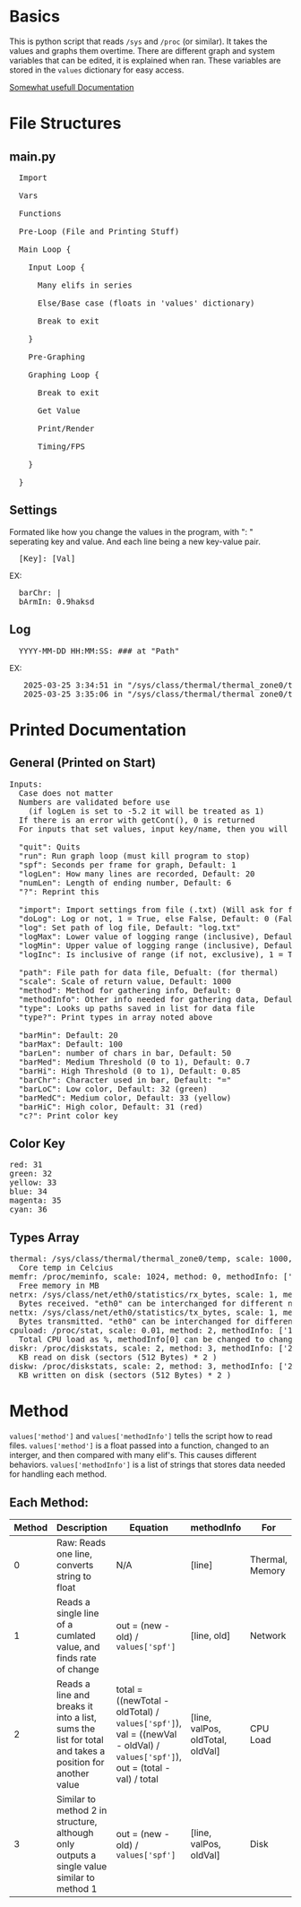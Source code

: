 # Basics

This is python script that reads `/sys` and `/proc` (or similar). It takes the values and graphs them overtime. There are different graph and system variables that can be edited, it is explained when ran. These variables are stored in the `values` dictionary for easy access.

[Somewhat usefull Documentation](https://www.kernel.org/doc/Documentation/ABI/testing/)

# File Structures

## __main__.py

<pre style="overflow-x: scroll;">
  Import
  
  Vars
  
  Functions
  
  Pre-Loop (File and Printing Stuff)
  
  Main Loop {
    
    Input Loop {
      
      Many elifs in series
      
      Else/Base case (floats in 'values' dictionary)
      
      Break to exit
      
    }
    
    Pre-Graphing
    
    Graphing Loop {
      
      Break to exit
      
      Get Value
      
      Print/Render
      
      Timing/FPS
      
    }
    
  }
</pre>

## Settings

Formated like how you change the values in the program, with ": " seperating key and value. And each line being a new key-value pair.

<pre style="overflow-x: scroll;">
  [Key]: [Val]
</pre>

EX:

<pre style="overflow-x: scroll;">
  barChr: |
  bArmIn: 0.9haksd
</pre>

## Log

<pre style="overflow-x: scroll;">
  YYYY-MM-DD HH:MM:SS: ### at "Path"
</pre>

EX:

<pre style="overflow-x: scroll;">
   2025-03-25 3:34:51 in "/sys/class/thermal/thermal_zone0/temp": 95.32
   2025-03-25 3:35:06 in "/sys/class/thermal/thermal_zone0/temp": -1.0
</pre>

# Printed Documentation

## General (Printed on Start)

<pre style="overflow-x: scroll;">
Inputs:
  Case does not matter
  Numbers are validated before use
    (if logLen is set to -5.2 it will be treated as 1)
  If there is an error with getCont(), 0 is returned
  For inputs that set values, input key/name, then you will be prompted to set value

  "quit": Quits
  "run": Run graph loop (must kill program to stop)
  "spf": Seconds per frame for graph, Default: 1
  "logLen": How many lines are recorded, Default: 20
  "numLen": Length of ending number, Default: 6
  "?": Reprint this

  "import": Import settings from file (.txt) (Will ask for file name)
  "doLog": Log or not, 1 = True, else False, Default: 0 (False)
  "log": Set path of log file, Default: "log.txt"
  "logMax": Lower value of logging range (inclusive), Default: 90
  "logMin": Upper value of logging range (inclusive), Default: 0
  "logInc": Is inclusive of range (if not, exclusive), 1 = True, else False, Default: 0 (False)

  "path": File path for data file, Defualt: (for thermal)
  "scale": Scale of return value, Default: 1000
  "method": Method for gathering info, Default: 0
  "methodInfo": Other info needed for gathering data, Default: ["0"]
  "type": Looks up paths saved in list for data file
  "type?": Print types in array noted above

  "barMin": Default: 20 
  "barMax": Default: 100
  "barLen": number of chars in bar, Default: 50
  "barMed": Medium Threshold (0 to 1), Default: 0.7
  "barHi": High Threshold (0 to 1), Default: 0.85
  "barChr": Character used in bar, Default: "="
  "barLoC": Low color, Default: 32 (green)
  "barMedC": Medium color, Default: 33 (yellow)
  "barHiC": High color, Default: 31 (red)
  "c?": Print color key
</pre>

## Color Key

<pre style="overflow-x: scroll;">
red: 31
green: 32
yellow: 33
blue: 34
magenta: 35
cyan: 36
</pre>

## Types Array

<pre style="overflow-x: scroll;">
thermal: /sys/class/thermal/thermal_zone0/temp, scale: 1000, method: 0, methodInfo: ['0']
  Core temp in Celcius
memfr: /proc/meminfo, scale: 1024, method: 0, methodInfo: ['1']
  Free memory in MB
netrx: /sys/class/net/eth0/statistics/rx_bytes, scale: 1, method: 1, methodInfo: ['0', '']
  Bytes received. "eth0" can be interchanged for different network device
nettx: /sys/class/net/eth0/statistics/tx_bytes, scale: 1, method: 1, methodInfo: ['0', '']
  Bytes transmitted. "eth0" can be interchanged for different network device
cpuload: /proc/stat, scale: 0.01, method: 2, methodInfo: ['1', '4', '', '']
  Total CPU load as %, methodInfo[0] can be changed to change core
diskr: /proc/diskstats, scale: 2, method: 3, methodInfo: ['24', '5', '']
  KB read on disk (sectors (512 Bytes) * 2 )
diskw: /proc/diskstats, scale: 2, method: 3, methodInfo: ['24', '9', '']
  KB written on disk (sectors (512 Bytes) * 2 )
</pre>

# Method

`values['method']` and `values['methodInfo']` tells the script how to read files. `values['method']` is a float passed into a function, changed to an interger, and then compared with many elif's. This causes different behaviors. `values['methodInfo']` is a list of strings that stores data needed for handling each method.

## Each Method:

| Method | Description | Equation | methodInfo | For |
| ------ | ----------- | -------- | ---------- | --- |
| 0 | Raw: Reads one line, converts string to float | N/A | [line] | Thermal, Memory |
| 1 | Reads a single line of a cumlated value, and finds rate of change | out = (new - old) / `values['spf']` | [line, old] | Network |
| 2 | Reads a line and breaks it into a list, sums the list for total and takes a position for another value | total = ((newTotal - oldTotal) / `values['spf']`), val = ((newVal - oldVal) / `values['spf']`), out = (total - val) / total | [line, valPos, oldTotal, oldVal] | CPU Load |
| 3 | Similar to method 2 in structure, although only outputs a single value similar to method 1 | out = (new - old) / `values['spf']` | [line, valPos, oldVal] | Disk
